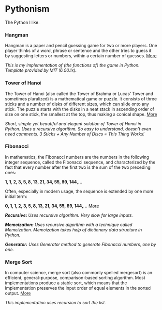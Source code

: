 # Pythonism
The Python I like.

### Hangman
Hangman is a paper and pencil guessing game for two or more players. One player thinks of a word, phrase or sentence and the other tries to guess it by suggesting letters or numbers, within a certain number of guesses. [More](https://en.wikipedia.org/wiki/Hangman_(game))

*This is my implementation of (the functions of) the game in Python. Template provided by MIT (6.00.1x).*

### Tower of Hanoi
The Tower of Hanoi (also called the Tower of Brahma or Lucas' Tower and sometimes pluralized) is a mathematical game or puzzle. It consists of three sticks and a number of disks of different sizes, which can slide onto any stick. The puzzle starts with the disks in a neat stack in ascending order of size on one stick, the smallest at the top, thus making a conical shape. [More](https://en.wikipedia.org/wiki/Tower_of_Hanoi)

*Short, simple yet beautiful and elegant solution of Tower of Hanoi in Python. Uses a recursive algorithm. So easy to understand, doesn't even need comments. 3 Sticks + Any Number of Discs = This Thing Works!*

### Fibonacci
In mathematics, the Fibonacci numbers are the numbers in the following integer sequence, called the Fibonacci sequence, and characterized by the fact that every number after the first two is the sum of the two preceding ones:

**1, 1, 2, 3, 5, 8, 13, 21, 34, 55, 89, 144,...**

Often, especially in modern usage, the sequence is extended by one more initial term:

**0, 1, 1, 2, 3, 5, 8, 13, 21, 34, 55, 89, 144,...** [More](https://en.wikipedia.org/wiki/Fibonacci_number)

***Recursive:** Uses recursive algorithm. Very slow for large inputs.*

***Memoization:** Uses recursive algorithm with a technique called Memoization. Memoization takes help of dictionary data structure in Python.*

***Generator:** Uses Generator method to generate Fibonacci numbers, one by one.*

### Merge Sort
In computer science, merge sort (also commonly spelled mergesort) is an efficient, general-purpose, comparison-based sorting algorithm. Most implementations produce a stable sort, which means that the implementation preserves the input order of equal elements in the sorted output. [More](https://en.wikipedia.org/wiki/Merge_sort)

*This implementation uses recursion to sort the list.*